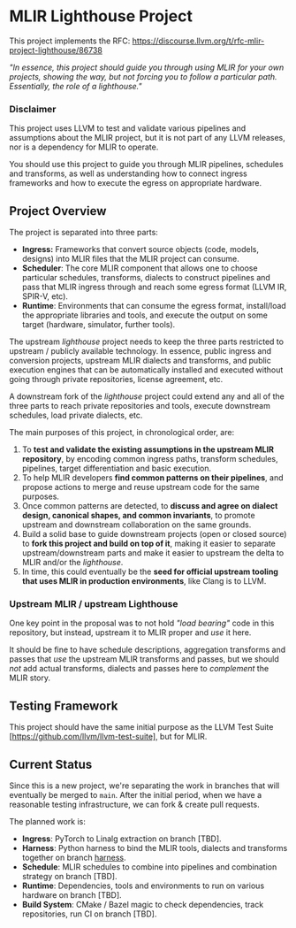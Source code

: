 # MLIR Lighthouse Project

This project implements the RFC: https://discourse.llvm.org/t/rfc-mlir-project-lighthouse/86738

_"In essence, this project should guide you through using MLIR for your own projects, showing the way, but not forcing you to follow a particular path. Essentially, the role of a lighthouse."_

### Disclaimer

This project uses LLVM to test and validate various pipelines and assumptions about the MLIR project, but it is not part of any LLVM releases, nor is a dependency for MLIR to operate.

You should use this project to guide you through MLIR pipelines, schedules and transforms, as well as understanding how to connect ingress frameworks and how to execute the egress on appropriate hardware.

## Project Overview

The project is separated into three parts:
* **Ingress:** Frameworks that convert source objects (code, models, designs) into MLIR files that the MLIR project can consume.
* **Scheduler**: The core MLIR component that allows one to choose particular schedules, transforms, dialects to construct pipelines and pass that MLIR ingress through and reach some egress format (LLVM IR, SPIR-V, etc).
* **Runtime**: Environments that can consume the egress format, install/load the appropriate libraries and tools, and execute the output on some target (hardware, simulator, further tools).

The upstream _lighthouse_ project needs to keep the three parts restricted to upstream / publicly available technology. In essence, public ingress and conversion projects, upstream MLIR dialects and transforms, and public execution engines that can be automatically installed and executed without going through private repositories, license agreement, etc.

A downstream fork of the _lighthouse_ project could extend any and all of the three parts to reach private repositories and tools, execute downstream schedules, load private dialects, etc.

The main purposes of this project, in chronological order, are:
1. To **test and validate the existing assumptions in the upstream MLIR repository**, by encoding common ingress paths, transform schedules, pipelines, target differentiation and basic execution.
2. To help MLIR developers **find common patterns on their pipelines**, and propose actions to merge and reuse upstream code for the same purposes.
3. Once common patterns are detected, to **discuss and agree on dialect design, canonical shapes, and common invariants**, to promote upstream and downstream collaboration on the same grounds.
4. Build a solid base to guide downstream projects (open or closed source) to **fork this project and build on top of it**, making it easier to separate upstream/downstream parts and make it easier to upstream the delta to MLIR and/or the _lighthouse_.
5. In time, this could eventually be the **seed for official upstream tooling that uses MLIR in production environments**, like Clang is to LLVM.

### Upstream MLIR / upstream Lighthouse

One key point in the proposal was to not hold _"load bearing"_ code in this repository, but instead, upstream it to MLIR proper and _use_ it here.

It should be fine to have schedule descriptions, aggregation transforms and passes that _use_ the upstream MLIR transforms and passes, but we should _not_ add actual transforms, dialects and passes here to _complement_ the MLIR story.

## Testing Framework

This project should have the same initial purpose as the LLVM Test Suite [https://github.com/llvm/llvm-test-suite], but for MLIR.

## Current Status

Since this is a new project, we're separating the work in branches that will eventually be merged to `main`.
After the initial period, when we have a reasonable testing infrastructure, we can fork & create pull requests.

The planned work is:
* **Ingress**: PyTorch to Linalg extraction on branch [TBD].
* **Harness**: Python harness to bind the MLIR tools, dialects and transforms together on branch [harness](https://github.com/llvm/lighthouse/tree/harness).
* **Schedule**: MLIR schedules to combine into pipelines and combination strategy on branch [TBD].
* **Runtime**: Dependencies, tools and environments to run on various hardware on branch [TBD].
* **Build System**: CMake / Bazel magic to check dependencies, track repositories, run CI on branch [TBD].
